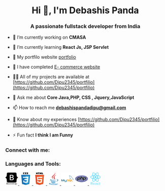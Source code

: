<h1 align="center">Hi 👋, I'm Debashis Panda</h1>
<h3 align="center">A passionate fullstack developer from India</h3>

- 🔭 I’m currently working on **CMASA**

- 🌱 I’m currently learning **React Js, JSP Servlet**

- 🤝 My portfilo website [portfolio](https://github.com/Dipu2345/portfilio)

- 🤝 I have completed [E- commerce website](https://github.com/Dipu2345/e-commerce/commits/main)

- 👨‍💻 All of my projects are available at [https://github.com/Dipu2345/portfilio](https://github.com/Dipu2345/portfilio)

- 💬 Ask me about **Core Java,PHP, CSS , Jquery,JavaScript**

- 📫 How to reach me **debashispandadipu@gmail.com**

- 📄 Know about my experiences [https://github.com/Dipu2345/portfilio](https://github.com/Dipu2345/portfilio)

- ⚡ Fun fact **I think I am Funny**

<h3 align="left">Connect with me:</h3>
<p align="left">
</p>

<h3 align="left">Languages and Tools:</h3>
<p align="left"> <a href="https://getbootstrap.com" target="_blank" rel="noreferrer"> <img src="https://raw.githubusercontent.com/devicons/devicon/master/icons/bootstrap/bootstrap-plain-wordmark.svg" alt="bootstrap" width="40" height="40"/> </a> <a href="https://www.w3schools.com/css/" target="_blank" rel="noreferrer"> <img src="https://raw.githubusercontent.com/devicons/devicon/master/icons/css3/css3-original-wordmark.svg" alt="css3" width="40" height="40"/> </a> <a href="https://www.w3.org/html/" target="_blank" rel="noreferrer"> <img src="https://raw.githubusercontent.com/devicons/devicon/master/icons/html5/html5-original-wordmark.svg" alt="html5" width="40" height="40"/> </a> <a href="https://www.java.com" target="_blank" rel="noreferrer"> <img src="https://raw.githubusercontent.com/devicons/devicon/master/icons/java/java-original.svg" alt="java" width="40" height="40"/> </a> <a href="https://www.mysql.com/" target="_blank" rel="noreferrer"> <img src="https://raw.githubusercontent.com/devicons/devicon/master/icons/mysql/mysql-original-wordmark.svg" alt="mysql" width="40" height="40"/> </a> <a href="https://www.php.net" target="_blank" rel="noreferrer"> <img src="https://raw.githubusercontent.com/devicons/devicon/master/icons/php/php-original.svg" alt="php" width="40" height="40"/> </a> <a href="https://reactjs.org/" target="_blank" rel="noreferrer"> <img src="https://raw.githubusercontent.com/devicons/devicon/master/icons/react/react-original-wordmark.svg" alt="react" width="40" height="40"/> </a> </p>
